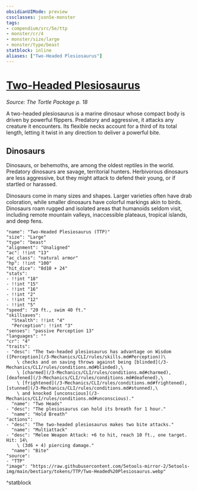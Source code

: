 ```yaml
---
obsidianUIMode: preview
cssclasses: json5e-monster
tags:
- compendium/src/5e/ttp
- monster/cr/4
- monster/size/large
- monster/type/beast
statblock: inline
aliases: ["Two-Headed Plesiosaurus"]
---
```

# [Two-Headed Plesiosaurus](3-Mechanics\CLI\bestiary\beast/two-headed-plesiosaurus-ttp.md)
*Source: The Tortle Package p. 18*  

A two-headed plesiosaurus is a marine dinosaur whose compact body is driven by powerful flippers. Predatory and aggressive, it attacks any creature it encounters. Its flexible necks account for a third of its total length, letting it twist in any direction to deliver a powerful bite.

## Dinosaurs

Dinosaurs, or behemoths, are among the oldest reptiles in the world. Predatory dinosaurs are savage, territorial hunters. Herbivorous dinosaurs are less aggressive, but they might attack to defend their young, or if startled or harassed.

Dinosaurs come in many sizes and shapes. Larger varieties often have drab coloration, while smaller dinosaurs have colorful markings akin to birds. Dinosaurs roam rugged and isolated areas that humanoids seldom visit, including remote mountain valleys, inaccessible plateaus, tropical islands, and deep fens.

```statblock
"name": "Two-Headed Plesiosaurus (TTP)"
"size": "Large"
"type": "beast"
"alignment": "Unaligned"
"ac": !!int "13"
"ac_class": "natural armor"
"hp": !!int "100"
"hit_dice": "8d10 + 24"
"stats":
- !!int "18"
- !!int "15"
- !!int "16"
- !!int "2"
- !!int "12"
- !!int "5"
"speed": "20 ft., swim 40 ft."
"skillsaves":
  "Stealth": !!int "4"
  "Perception": !!int "3"
"senses": "passive Perception 13"
"languages": ""
"cr": "4"
"traits":
- "desc": "The two-headed plesiosaurus has advantage on Wisdom ([Perception](/3-Mechanics/CLI/rules/skills.md#Perception))\
    \ checks and on saving throws against being [blinded](/3-Mechanics/CLI/rules/conditions.md#blinded),\
    \ [charmed](/3-Mechanics/CLI/rules/conditions.md#charmed), [deafened](/3-Mechanics/CLI/rules/conditions.md#deafened),\
    \ [frightened](/3-Mechanics/CLI/rules/conditions.md#frightened), [stunned](/3-Mechanics/CLI/rules/conditions.md#stunned),\
    \ and knocked [unconscious](/3-Mechanics/CLI/rules/conditions.md#unconscious)."
  "name": "Two Heads"
- "desc": "The plesiosaurus can hold its breath for 1 hour."
  "name": "Hold Breath"
"actions":
- "desc": "The two-headed plesiosaurus makes two bite attacks."
  "name": "Multiattack"
- "desc": "Melee Weapon Attack: +6 to hit, reach 10 ft., one target. Hit: 14\
    \ (3d6 + 4) piercing damage."
  "name": "Bite"
"source":
- "TTP"
"image": "https://raw.githubusercontent.com/5etools-mirror-2/5etools-img/main/bestiary/tokens/TTP/Two-Headed%20Plesiosaurus.webp"
```
^statblock